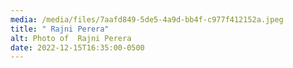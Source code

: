 ```yaml
---
media: /media/files/7aafd849-5de5-4a9d-bb4f-c977f412152a.jpeg
title: " Rajni Perera"
alt: Photo of  Rajni Perera
date: 2022-12-15T16:35:00-0500
---
```


